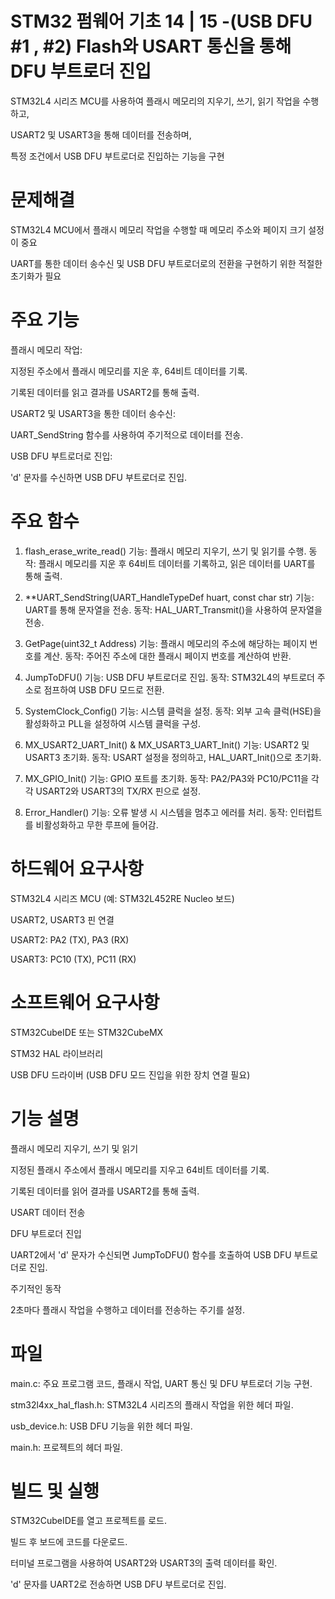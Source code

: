 # STM32 펌웨어 기초 14 | 15 -(USB DFU #1 , #2) Flash와 USART 통신을 통해 DFU 부트로더 진입 

STM32L4 시리즈 MCU를 사용하여 플래시 메모리의 지우기, 쓰기, 읽기 작업을 수행하고,

USART2 및 USART3을 통해 데이터를 전송하며,

특정 조건에서 USB DFU 부트로더로 진입하는 기능을 구현

# 문제해결
STM32L4 MCU에서 플래시 메모리 작업을 수행할 때 메모리 주소와 페이지 크기 설정이 중요

UART를 통한 데이터 송수신 및 USB DFU 부트로더로의 전환을 구현하기 위한 적절한 초기화가 필요

# 주요 기능
플래시 메모리 작업:

지정된 주소에서 플래시 메모리를 지운 후, 64비트 데이터를 기록.

기록된 데이터를 읽고 결과를 USART2를 통해 출력.

USART2 및 USART3을 통한 데이터 송수신:

UART_SendString 함수를 사용하여 주기적으로 데이터를 전송.

USB DFU 부트로더로 진입:

'd' 문자를 수신하면 USB DFU 부트로더로 진입.

# 주요 함수
1. flash_erase_write_read()
기능: 플래시 메모리 지우기, 쓰기 및 읽기를 수행.
동작: 플래시 메모리를 지운 후 64비트 데이터를 기록하고, 읽은 데이터를 UART를 통해 출력.

2. **UART_SendString(UART_HandleTypeDef huart, const char str)
기능: UART를 통해 문자열을 전송.
동작: HAL_UART_Transmit()을 사용하여 문자열을 전송.

3. GetPage(uint32_t Address)
기능: 플래시 메모리의 주소에 해당하는 페이지 번호를 계산.
동작: 주어진 주소에 대한 플래시 페이지 번호를 계산하여 반환.

4. JumpToDFU()
기능: USB DFU 부트로더로 진입.
동작: STM32L4의 부트로더 주소로 점프하여 USB DFU 모드로 전환.

5. SystemClock_Config()
기능: 시스템 클럭을 설정.
동작: 외부 고속 클럭(HSE)을 활성화하고 PLL을 설정하여 시스템 클럭을 구성.

6. MX_USART2_UART_Init() & MX_USART3_UART_Init()
기능: USART2 및 USART3 초기화.
동작: USART 설정을 정의하고, HAL_UART_Init()으로 초기화.

7. MX_GPIO_Init()
기능: GPIO 포트를 초기화.
동작: PA2/PA3와 PC10/PC11을 각각 USART2와 USART3의 TX/RX 핀으로 설정.

8. Error_Handler()
기능: 오류 발생 시 시스템을 멈추고 에러를 처리.
동작: 인터럽트를 비활성화하고 무한 루프에 들어감.

# 하드웨어 요구사항
STM32L4 시리즈 MCU (예: STM32L452RE Nucleo 보드)

USART2, USART3 핀 연결

USART2: PA2 (TX), PA3 (RX)

USART3: PC10 (TX), PC11 (RX)

# 소프트웨어 요구사항
STM32CubeIDE 또는 STM32CubeMX

STM32 HAL 라이브러리

USB DFU 드라이버 (USB DFU 모드 진입을 위한 장치 연결 필요)

# 기능 설명
플래시 메모리 지우기, 쓰기 및 읽기

지정된 플래시 주소에서 플래시 메모리를 지우고 64비트 데이터를 기록.

기록된 데이터를 읽어 결과를 USART2를 통해 출력.

USART 데이터 전송

DFU 부트로더 진입

UART2에서 'd' 문자가 수신되면 JumpToDFU() 함수를 호출하여 USB DFU 부트로더로 진입.

주기적인 동작

2초마다 플래시 작업을 수행하고 데이터를 전송하는 주기를 설정.

# 파일 
main.c: 주요 프로그램 코드, 플래시 작업, UART 통신 및 DFU 부트로더 기능 구현.

stm32l4xx_hal_flash.h: STM32L4 시리즈의 플래시 작업을 위한 헤더 파일.

usb_device.h: USB DFU 기능을 위한 헤더 파일.

main.h: 프로젝트의 헤더 파일.

# 빌드 및 실행
STM32CubeIDE를 열고 프로젝트를 로드.

빌드 후 보드에 코드를 다운로드.

터미널 프로그램을 사용하여 USART2와 USART3의 출력 데이터를 확인.

'd' 문자를 UART2로 전송하면 USB DFU 부트로더로 진입.

